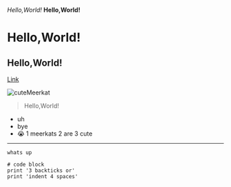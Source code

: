 *Hello,World!*
**Hello,World!**
# Hello,World!
## Hello,World!

[Link]( https://melissaesantos.github.io/cse15l-lab-reports/)

![cuteMeerkat](![image](https://user-images.githubusercontent.com/91588097/149413419-3cdf281a-c851-40e3-b6e2-bd1d4d6062b8.png))

>Hello,World!
* uh
* bye
* 😭
1 meerkats
2 are
3 cute
---
`whats up`
```
# code block
print '3 backticks or'
print 'indent 4 spaces'
```
